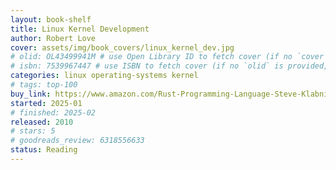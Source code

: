 ```yaml
---
layout: book-shelf
title: Linux Kernel Development
author: Robert Love
cover: assets/img/book_covers/linux_kernel_dev.jpg
# olid: OL43499941M # use Open Library ID to fetch cover (if no `cover` is provided)
# isbn: 7539967447 # use ISBN to fetch cover (if no `olid` is provided, dashes are optional)
categories: linux operating-systems kernel
# tags: top-100
buy_link: https://www.amazon.com/Rust-Programming-Language-Steve-Klabnik/dp/1593278284
started: 2025-01
# finished: 2025-02
released: 2010
# stars: 5
# goodreads_review: 6318556633
status: Reading
---
```

